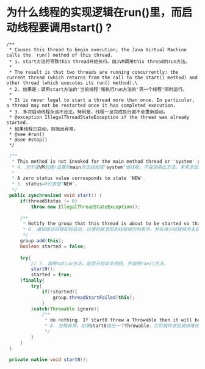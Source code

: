 # 为什么线程的实现逻辑在run()里，而启动线程要调用start() ?

    /**
     * Causes this thread to begin execution; the Java Virtual Machine calls the  run() method of this thread.
     * 1. start方法将导致this thread开始执行。由JVM调用this thread的run方法。
     * 
     * The result is that two threads are running concurrently: the current thread (which returns from the call to the start() method) and other thread (which executes its run() method).\
     * 2. 结果是：调用start方法的'当前线程'和执行run方法的'另一个线程'同时运行。
     *
     * It is never legal to start a thread more than once. In particular, a thread may not be restarted once it has completed execution.
     * 3. 多次启动线程永远不合法。特别是，线程一旦完成执行就不会重新启动。
     * @exception IllegalThreadStateException if the thread was already started.
     * 如果线程已启动，则抛出异常。
     * @see #run()
     * @see #stop()
     */
```java
 /**
  * This method is not invoked for the main method thread or "system" group threads created/set up by the VM. Any new functionality added to this method in the future may have to also be added to the VM.
  * 4. 对于由VM创建/设置的main方法线程或"system"组线程，不会调用此方法。未来添加到此方法的任何新功能可能也必须添加到VM中。
  *
  * A zero status value corresponds to state "NEW".
  * 5. status=0代表是“NEW”。
  */
 public synchronized void start() {
     if(threadStatus != 0)
         throw new IllegalThreadStateException();
         
     /**
      * Notify the group that this thread is about to be started so that it can be added to the group's list of threads and the group's unstarted count can be decremented.
      * 6. 通知组该线程即将启动，以便将其添加到线程组的列表中，并且减少线程组的未启动线程数递减。
      */
     group.add(this);
     boolean started = false;
     
     try{
         // 7. 调用native方法，底层开启异步线程，并调用run()方法。
         start0();
         started = true;
     }finally{
         try{
             if(!started){
                 group.threadStartFailed(this);
             }
         }catch(Throwable ignore){
             /**
              * do nothing. If start0 threw a Throwable then it will be passed up the call stack.
              * 8. 忽略异常。如果start0抛出一个Throwable，它将被传递给调用堆栈。
              */
         }
     }
 }
 
 private native void start0();
 ```
